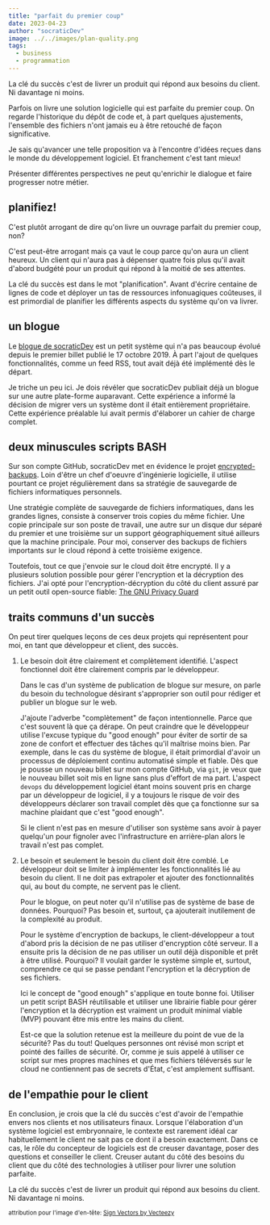 ```yaml
---
title: "parfait du premier coup"
date: 2023-04-23
author: "socraticDev"
image: ../../images/plan-quality.png
tags:
  - business
  - programmation
---
```


La clé du succès c'est de livrer un produit qui répond aux besoins du client.
Ni davantage ni moins.

Parfois on livre une solution logicielle qui est parfaite du premier coup. On
regarde l'historique du dépôt de code et, à part quelques ajustements, l'ensemble des
fichiers n'ont jamais eu à être retouché de façon significative.

Je sais qu'avancer une telle proposition va à l'encontre d'idées reçues dans le 
monde du développement logiciel. Et franchement c'est tant mieux!

Présenter différentes perspectives ne peut qu'enrichir le dialogue et
faire progresser notre métier.

## planifiez!

C'est plutôt arrogant de dire qu'on livre un ouvrage parfait du premier coup, non?

C'est peut-être arrogant mais ça vaut le coup parce qu'on aura un client
heureux. Un client qui n'aura pas à dépenser quatre fois plus qu'il avait d'abord
budgété pour un produit qui répond à la moitié de ses attentes. 

La clé du succès est dans le mot "planification". Avant d'écrire centaine de
lignes de code et déployer un tas de ressources infonuagiques coûteuses, il est
primordial de
planifier les différents aspects du système qu'on va livrer.

## un blogue

Le [blogue de socraticDev](https://github.com/socraticDevBlog/jamstackBlog) est
un petit système qui n'a pas beaucoup évolué depuis le premier billet publié le
17 octobre 2019. À part l'ajout de quelques fonctionnalités, comme un feed RSS,
tout avait déjà été implémenté dès le départ.

Je triche un peu ici. Je dois révéler que socraticDev publiait déjà un blogue sur une autre
plate-forme auparavant. Cette expérience a informé la décision de migrer vers
un système dont il était entièrement propriétaire. Cette expérience préalable
lui avait permis d'élaborer un cahier de charge complet.

## deux minuscules scripts BASH

Sur son compte GitHub, socraticDev met en évidence le projet
[encrypted-backups](https://github.com/socraticDevBlog/encrypted-backups). Loin
d'être un chef d'oeuvre d'ingénierie logicielle, il utilise pourtant ce projet régulièrement dans
sa stratégie de sauvegarde de fichiers informatiques personnels. 

Une stratégie complète de sauvegarde de fichiers informatiques, dans les
grandes lignes, consiste à conserver trois copies du même fichier. Une copie
principale sur son poste de travail, une autre sur un disque dur séparé du
premier et une troisième sur un support géographiquement situé ailleurs que la
machine principale. Pour moi, conserver des backups de fichiers importants sur
le cloud répond à cette troisième exigence.

Toutefois, tout ce que j'envoie sur le cloud doit être encrypté. Il y a
plusieurs solution possible pour gérer l'encryption et la décryption des
fichiers. J'ai opté pour l'encryption-décryption du côté du client assuré par un
petit outil open-source fiable: [The GNU Privacy Guard](https://gnupg.org/)

## traits communs d'un succès

On peut tirer quelques leçons de ces deux projets qui représentent pour
moi, en tant que développeur et client, des succès.

1. Le besoin doit être clairement et complètement identifié. L'aspect
   fonctionnel doit être clairement compris par le développeur.

   Dans le cas d'un système de publication de blogue sur mesure, on parle du
   besoin du technologue désirant s'approprier son outil pour rédiger et
   publier un blogue sur le web. 
   
   J'ajoute l'adverbe "complètement" de façon intentionnelle. Parce que c'est
   souvent là que ça dérape. On peut craindre que le développeur utilise l'excuse typique du
   "good enough" pour éviter de sortir de sa zone de confort et effectuer des
   tâches qu'il maîtrise moins bien. Par exemple, dans le cas du système de
   blogue, il était primordial d'avoir un processus de déploiement continu
   automatisé simple et fiable. Dès que je pousse un nouveau billet sur mon
   compte GitHub, via `git`, je veux que le nouveau billet soit mis en ligne sans
   plus d'effort de ma part. L'aspect `devops` du développement logiciel étant
   moins souvent pris en charge par un développeur de logiciel, il y a toujours
   le risque de voir des développeurs déclarer son travail complet dès que ça
   fonctionne sur sa machine plaidant que c'est "good enough".

   Si le client n'est pas en mesure d'utiliser son système sans avoir à payer
   quelqu'un pour fignoler avec l'infrastructure en arrière-plan alors le
   travail n'est pas complet.

2. Le besoin et seulement le besoin du client doit être comblé. Le développeur doit se
   limiter à implémenter les fonctionnalités lié au besoin du client. Il ne doit pas
   extrapoler et ajouter des fonctionnalités qui, au bout du compte, ne servent
   pas le client.

   Pour le blogue, on peut noter qu'il n'utilise pas de système de base de
   données. Pourquoi?  Pas besoin et, surtout, ça ajouterait inutilement de la
   complexité au produit.

   Pour le système d'encryption de backups, le client-développeur a tout
   d'abord pris la décision de ne pas utiliser d'encryption côté serveur. Il a
   ensuite pris la décision de ne pas utiliser un outil déjà disponible et prêt
   à être utilisé. Pourquoi? Il voulait garder le système simple et, surtout,
   comprendre ce qui se passe pendant l'encryption et la décryption de ses
   fichiers.
   
   Ici le concept de "good enough" s'applique en toute bonne foi. Utiliser un
   petit script BASH réutilisable et utiliser une librairie fiable pour gérer
   l'encryption et la décryption est vraiment un produit minimal viable (MVP)
   pouvant être mis entre les mains du client.

   Est-ce que la solution retenue est la meilleure du point de vue de la
   sécurité? Pas du tout!  Quelques personnes ont révisé mon script et pointé
   des failles de sécurité. Or, comme je suis appelé à utiliser ce script sur
   mes propres machines et que mes fichiers téléversés sur le cloud ne
   contiennent pas de secrets d'État, c'est amplement suffisant.

## de l'empathie pour le client

En conclusion, je crois que la clé du succès c'est d'avoir de l'empathie envers
nos clients et nos utilisateurs finaux. Lorsque l'élaboration d'un système
logiciel est embryonnaire, le contexte est rarement idéal car habituellement le
client ne sait pas ce dont il a besoin exactement. Dans ce cas, le rôle du concepteur de
logiciels est de creuser davantage, poser des questions et conseiller le
client. Creuser autant du côté des besoins du client que du côté des
technologies à utiliser pour livrer une solution parfaite.

La clé du succès c'est de livrer un produit qui répond aux besoins du client.
Ni davantage ni moins.

<small>attribution pour l'image d'en-tête: <a href="https://www.vecteezy.com/free-vector/sign">Sign Vectors by Vecteezy</a>
</small>